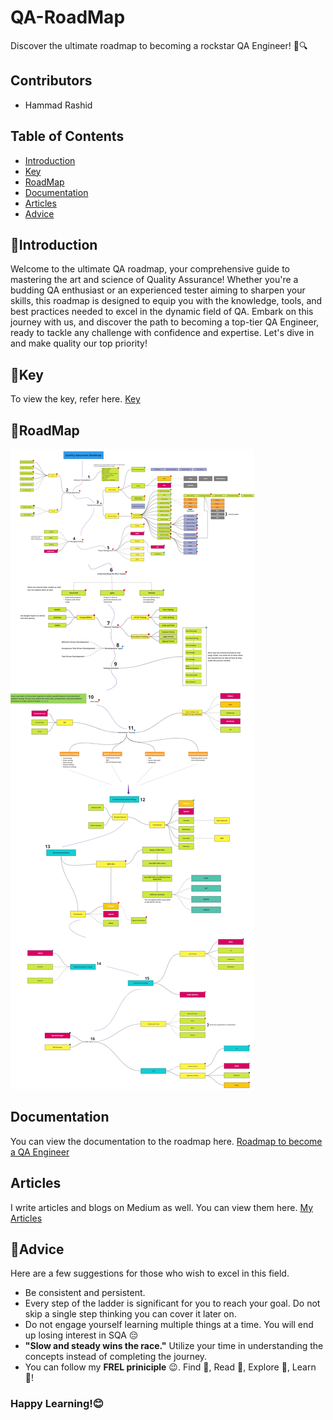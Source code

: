 # QA-RoadMap
Discover the ultimate roadmap to becoming a rockstar QA Engineer! 🚀🔍

## Contributors
- Hammad Rashid

## Table of Contents
- [Introduction](#introduction)
- [Key](#key)
- [RoadMap](#roadmap)
- [Documentation](#documentation)
- [Articles](#articles)
- [Advice](#advice)

## 🙌Introduction
Welcome to the ultimate QA roadmap, your comprehensive guide to mastering the art and science of Quality Assurance! Whether you're a budding QA enthusiast or an experienced tester aiming to sharpen your skills, this roadmap is designed to equip you with the knowledge, tools, and best practices needed to excel in the dynamic field of QA. Embark on this journey with us, and discover the path to becoming a top-tier QA Engineer, ready to tackle any challenge with confidence and expertise. Let's dive in and make quality our top priority!

## 🔑Key
To view the key, refer here.
[Key](https://github.com/HammadRashid1997/QA-RoadMap/blob/main/images/Key.jpg)

## 🚡RoadMap
![RoadMap](images/Roadmap.jpg)

## Documentation
You can view the documentation to the roadmap here. [Roadmap to become a QA Engineer](https://github.com/HammadRashid1997/QA-RoadMap/blob/main/roadmap.pdf)

## Articles
I write articles and blogs on Medium as well. You can view them here. [My Articles](https://medium.com/@hammad.rashid_73904)

## 🧔Advice

Here are a few suggestions for those who wish to excel in this field.

- Be consistent and persistent.
- Every step of the ladder is significant for you to reach your goal. Do not skip a single step thinking you can cover it later on.
- Do not engage yourself learning multiple things at a time. You will end up losing interest in SQA 😔
- **"Slow and steady wins the race."** Utilize your time in understanding the concepts instead of completing the journey.
- You can follow my **FREL priniciple** 😉. Find 🤔, Read 📖, Explore 🤯, Learn 🏫!

### Happy Learning!😊
